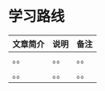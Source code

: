 # 学习路线

| 文章简介 | 说明 | 备注 |
| ------------- |:-------------| :-----|
| 。。| 。。| 。。 |
| 。。| 。。| 。。 |








